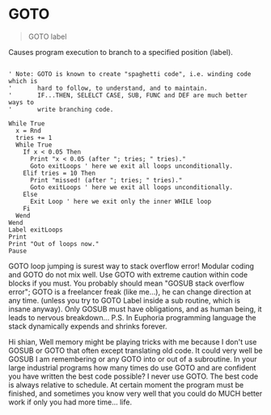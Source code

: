 # GOTO

> GOTO label

Causes program execution to branch to a specified position (label).


~~~

' Note: GOTO is known to create "spaghetti code", i.e. winding code which is
'       hard to follow, to understand, and to maintain.
'       IF...THEN, SELELCT CASE, SUB, FUNC and DEF are much better ways to
'       write branching code.
         
While True 
  x = Rnd
  tries += 1
  While True
    If x < 0.05 Then 
      Print "x < 0.05 (after "; tries; " tries)."
      Goto exitLoops ' here we exit all loops unconditionally.
    Elif tries = 10 Then
      Print "missed! (after "; tries; " tries)."
      Goto exitLoops ' here we exit all loops unconditionally.
    Else
      Exit Loop ' here we exit only the inner WHILE loop
    Fi
  Wend
Wend
Label exitLoops
Print
Print "Out of loops now."
Pause

~~~

GOTO loop jumping is surest way to stack overflow error!
Modular coding and GOTO do not mix well. Use GOTO with extreme caution within code blocks if you must.
You probably should mean "GOSUB stack overflow error";
GOTO is a freelancer freak (like me...), he can change direction at any time. (unless you try to GOTO Label inside a sub routine, which is insane anyway).
Only GOSUB must have obligations, and as human being, it leads to nervous breakdown...
P.S. In Euphoria programming language the stack dynamically expends and shrinks forever.

Hi shian,
Well memory might be playing tricks with me because I don't use GOSUB or GOTO that often except translating old code. It could very well be GOSUB I am remembering or any GOTO into or out of a subroutine.
In your large industrial programs how many times do use GOTO and are confident you have written the best code possible?
I never use GOTO.
The best code is always relative to schedule. At certain moment the program must be finished, and sometimes you know very well that you could do MUCH better work if only you had more time... life.

